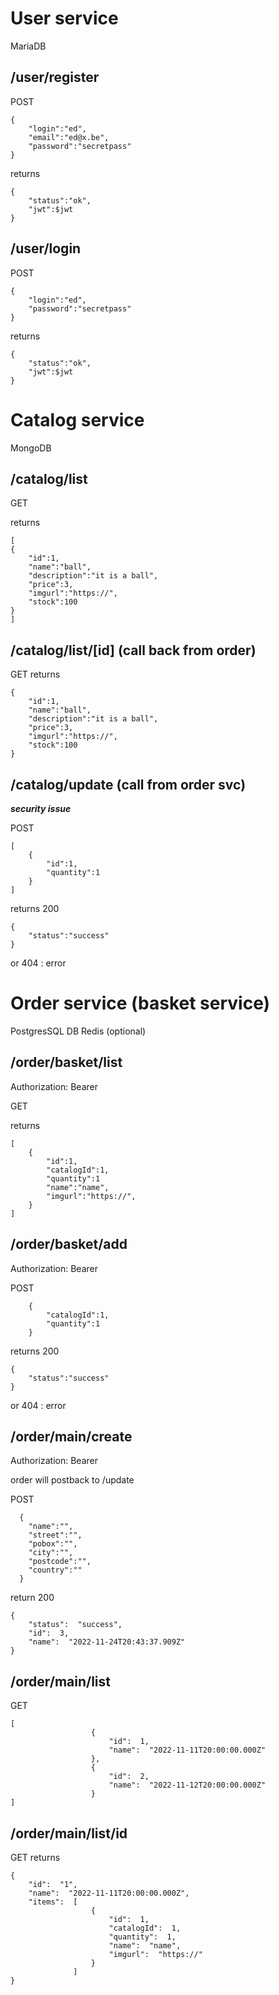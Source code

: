# User service
MariaDB


## /user/register
POST
```
{
    "login":"ed",
    "email":"ed@x.be",
    "password":"secretpass"
}
```

returns

```
{
    "status":"ok",
    "jwt":$jwt
}
```


## /user/login

POST
```
{
    "login":"ed",
    "password":"secretpass"
}
```

returns

```
{
    "status":"ok",
    "jwt":$jwt
}
```

# Catalog service
MongoDB

## /catalog/list

GET

returns
```
[
{
    "id":1,
    "name":"ball",
    "description":"it is a ball",
    "price":3,
    "imgurl":"https://",
    "stock":100
}
]
```

## /catalog/list/[id] (call back from order)
GET 
returns

```
{
    "id":1,
    "name":"ball",
    "description":"it is a ball",
    "price":3,
    "imgurl":"https://",
    "stock":100
}
```

## /catalog/update (call from order svc)
***security issue***

POST
```
[
    {
        "id":1,
        "quantity":1
    }
]
```

returns
200 
```
{
    "status":"success"
}
```
or
404 : error

# Order service (basket service)
PostgresSQL DB
Redis (optional)

## /order/basket/list

Authorization: Bearer <jwttoken>

GET

returns
```
[
    {
        "id":1,
        "catalogId":1,     
        "quantity":1
        "name":"name",
        "imgurl":"https://",
    }
]
```

## /order/basket/add

Authorization: Bearer <jwttoken>

POST
```
    {
        "catalogId":1,   
        "quantity":1
    }
```

returns
200 
```
{
    "status":"success"
}
```
or
404 : error

## /order/main/create

Authorization: Bearer <jwttoken>

order will postback to /update


POST
```
  {
    "name":"",
    "street":"",
    "pobox":"",
    "city":"",
    "postcode":"",
    "country":""
  }
```

return 200

```
{
    "status":  "success",
    "id":  3,
    "name":  "2022-11-24T20:43:37.909Z"
}
```

## /order/main/list

GET 
```
[
                  {
                      "id":  1,
                      "name":  "2022-11-11T20:00:00.000Z"
                  },
                  {
                      "id":  2,
                      "name":  "2022-11-12T20:00:00.000Z"
                  }
]
```
    
## /order/main/list/id
GET
returns
```
{
    "id":  "1",
    "name":  "2022-11-11T20:00:00.000Z",
    "items":  [
                  {
                      "id":  1,
                      "catalogId":  1,
                      "quantity":  1,
                      "name":  "name",
                      "imgurl":  "https://"
                  }
              ]
}
```
